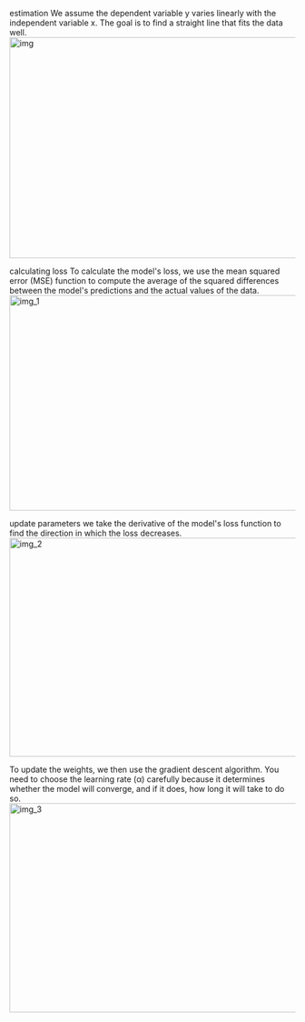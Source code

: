 estimation
We assume the dependent variable y varies linearly with the independent variable x. The goal is to find a straight line that fits the data well. 
<img width="961" height="389" alt="img" src="https://github.com/user-attachments/assets/90046e91-af17-45d9-bdb1-52479f4f0d03" />

calculating loss
To calculate the model's loss, we use the mean squared error (MSE) function to compute the average of the squared differences between the model's predictions and the actual values of the data.
<img width="952" height="379" alt="img_1" src="https://github.com/user-attachments/assets/5d5812b9-a50e-4674-a3c9-f9cfa995c933" />

update parameters
we take the derivative of the model's loss function to find the direction in which the loss decreases.
<img width="973" height="385" alt="img_2" src="https://github.com/user-attachments/assets/b370b6d0-2d8b-4b24-9d06-3756c37019a5" />


To update the weights, we then use the gradient descent algorithm. You need to choose the learning rate (α) carefully because it determines whether the model will converge, and if it does, how long it will take to do so.
<img width="962" height="368" alt="img_3" src="https://github.com/user-attachments/assets/59ef67e4-2d7d-4170-a481-86901c89ff35" />

